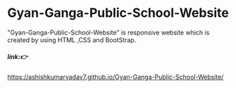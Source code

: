 # Gyan-Ganga-Public-School-Website
"Gyan-Ganga-Public-School-Website" is responsive website which is created by using HTML ,CSS and BootStrap.
 <br> <h5>link:👉</h5> https://ashishkumaryadav7.github.io/Gyan-Ganga-Public-School-Website/


